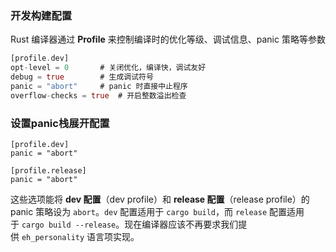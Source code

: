 ### 开发构建配置
Rust 编译器通过 **Profile** 来控制编译时的优化等级、调试信息、panic 策略等参数
```rust
[profile.dev]
opt-level = 0       # 关闭优化，编译快，调试友好
debug = true        # 生成调试符号
panic = "abort"     # panic 时直接中止程序
overflow-checks = true  # 开启整数溢出检查
```
### 设置panic栈展开配置

```
[profile.dev]
panic = "abort"

[profile.release]
panic = "abort"

```
这些选项能将 **dev 配置**（dev profile）和 **release 配置**（release profile）的 panic 策略设为 `abort`。`dev` 配置适用于 `cargo build`，而 `release` 配置适用于 `cargo build --release`。现在编译器应该不再要求我们提供 `eh_personality` 语言项实现。